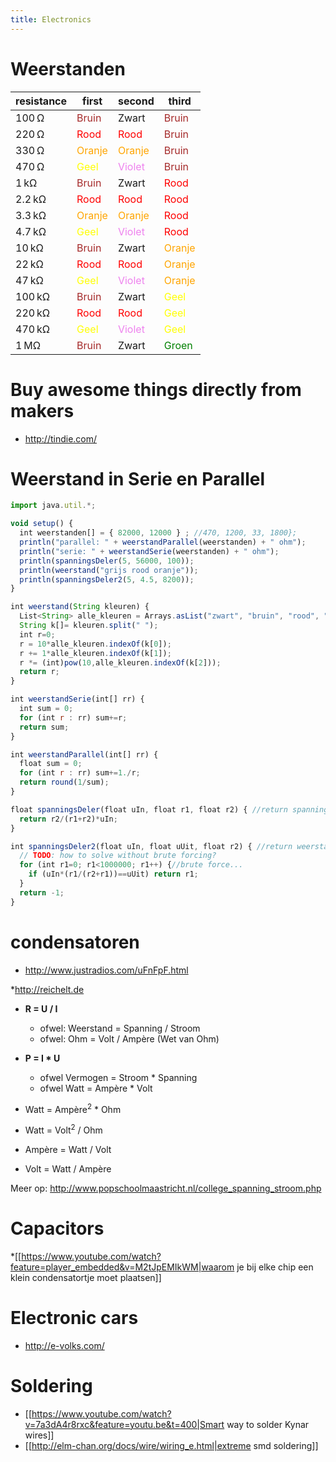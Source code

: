 ```yaml
---
title: Electronics
---
```


# Weerstanden
| resistance  | first | second | third |
| ------------- | ------------- | ------------- | ------------- |
|100 Ω |<span style="color:brown">Bruin</span>|Zwart|<span style="color:brown">Bruin</span>|
|220 Ω |<span style="color:red">Rood</a>|<span style="color:red">Rood</a>|<span style="color:brown">Bruin</span>|
|330 Ω |<span style="color:orange">Oranje</span>|<span style="color:orange">Oranje</span>|<span style="color:brown">Bruin</span>|
|470 Ω |<span style="color:yellow">Geel</span>|<span style="color:violet">Violet</span>|<span style="color:brown">Bruin</span>|
|1 kΩ | <span style="color:brown">Bruin</span>|Zwart|<span style="color:red">Rood</a>|
|2.2 kΩ | <span style="color:red">Rood</a>|<span style="color:red">Rood</a>|<span style="color:red">Rood</a>|
|3.3 kΩ | <span style="color:orange">Oranje</span>|<span style="color:orange">Oranje</span>|<span style="color:red">Rood</a>|
|4.7 kΩ | <span style="color:yellow">Geel</span>|<span style="color:violet">Violet</span>|<span style="color:red">Rood</a>|
|10 kΩ |<span style="color:brown">Bruin</span>|Zwart|<span style="color:orange">Oranje</span>|
|22 kΩ |<span style="color:red">Rood</a>|<span style="color:red">Rood</a>|<span style="color:orange">Oranje</span>|
|47 kΩ |<span style="color:yellow">Geel</span>|<span style="color:violet">Violet</span>|<span style="color:orange">Oranje</span>|
|100 kΩ | <span style="color:brown">Bruin</span>|Zwart|<span style="color:yellow">Geel</span>|
|220 kΩ | <span style="color:red">Rood</a>|<span style="color:red">Rood</a>|<span style="color:yellow">Geel</span>|
|470 kΩ | <span style="color:yellow">Geel</span>|<span style="color:violet">Violet</span>|<span style="color:yellow">Geel</span>|
|1 MΩ | <span style="color:brown">Bruin</span>|Zwart|<span style="color:green">Groen</span>|

  
# Buy awesome things directly from makers
* http://tindie.com/

# Weerstand in Serie en Parallel
```js
import java.util.*;

void setup() {
  int weerstanden[] = { 82000, 12000 } ; //470, 1200, 33, 1800};
  println("parallel: " + weerstandParallel(weerstanden) + " ohm");
  println("serie: " + weerstandSerie(weerstanden) + " ohm");
  println(spanningsDeler(5, 56000, 100));
  println(weerstand("grijs rood oranje"));
  println(spanningsDeler2(5, 4.5, 8200));
}

int weerstand(String kleuren) {
  List<String> alle_kleuren = Arrays.asList("zwart", "bruin", "rood", "oranje", "geel", "groen", "blauw", "paars", "grijs", "wit");
  String k[]= kleuren.split(" ");
  int r=0;
  r = 10*alle_kleuren.indexOf(k[0]);
  r += 1*alle_kleuren.indexOf(k[1]);
  r *= (int)pow(10,alle_kleuren.indexOf(k[2]));
  return r;
}

int weerstandSerie(int[] rr) {
  int sum = 0;
  for (int r : rr) sum+=r;
  return sum;
}

int weerstandParallel(int[] rr) {
  float sum = 0;
  for (int r : rr) sum+=1./r;
  return round(1/sum);
}

float spanningsDeler(float uIn, float r1, float r2) { //return spanning over R2
  return r2/(r1+r2)*uIn;
}

int spanningsDeler2(float uIn, float uUit, float r2) { //return weerstand van R1
  // TODO: how to solve without brute forcing?
  for (int r1=0; r1<1000000; r1++) {//brute force...
    if (uIn*(r1/(r2+r1))==uUit) return r1;
  }
  return -1;
}
```

# condensatoren
* http://www.justradios.com/uFnFpF.html

*http://reichelt.de
* **R = U / I**
  * ofwel: Weerstand = Spanning / Stroom 
  * ofwel: Ohm = Volt / Ampère (Wet van Ohm)

* **P = I * U**
  * ofwel Vermogen = Stroom * Spanning 
  * ofwel Watt = Ampère * Volt

* Watt = Ampère<sup>2</sup> * Ohm
* Watt = Volt<sup>2</sup> / Ohm
* Ampère = Watt / Volt
* Volt = Watt / Ampère

Meer op: http://www.popschoolmaastricht.nl/college_spanning_stroom.php

# Capacitors
*[[https://www.youtube.com/watch?feature=player_embedded&v=M2tJpEMIkWM|waarom je bij elke chip een klein condensatortje moet plaatsen]]

# Electronic cars
* http://e-volks.com/

# Soldering
* [[https://www.youtube.com/watch?v=7a3dA4r8rxc&feature=youtu.be&t=400|Smart way to solder Kynar wires]]
* [[http://elm-chan.org/docs/wire/wiring_e.html|extreme smd soldering]]
